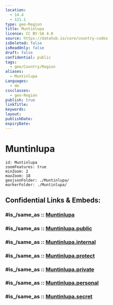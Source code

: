 ```yaml
---
location:
  - 14.4
  - 121.1
type: geo-Region
title: Muntinlupa
license: CC BY-SA 4.0
source: https://datahub.io/core/country-codes
isDeleted: false
isReadOnly: false
draft: false
confidential: public
tags:
  - geo/Country/Region
aliases:
  - Muntinlupa
Languages:
  - de
cssclasses:
  - geo-Region
publish: true
linkTitle:
keywords:
layout:
publishDate:
expiryDate:
---
```


# Muntinlupa

```leaflet
id: Muntinlupa
zoomFeatures: true 
minZoom: 2 
maxZoom: 18
geojsonFolder: ./Muntinlupa/
markerFolder: ./Muntinlupa/
```


## Confidential Links & Embeds: 

### #is_/same_as :: [Muntinlupa](/_Standards/Earth/Continent/Asia/Asia~South~East/Malay_Archipelago/Philippines/Regions~Philippines/Muntinlupa.md) 

### #is_/same_as :: [Muntinlupa.public](/_public/Earth/Continent/Asia/Asia~South~East/Malay_Archipelago/Philippines/Regions~Philippines/Muntinlupa.public.md) 

### #is_/same_as :: [Muntinlupa.internal](/_internal/Earth/Continent/Asia/Asia~South~East/Malay_Archipelago/Philippines/Regions~Philippines/Muntinlupa.internal.md) 

### #is_/same_as :: [Muntinlupa.protect](/_protect/Earth/Continent/Asia/Asia~South~East/Malay_Archipelago/Philippines/Regions~Philippines/Muntinlupa.protect.md) 

### #is_/same_as :: [Muntinlupa.private](/_private/Earth/Continent/Asia/Asia~South~East/Malay_Archipelago/Philippines/Regions~Philippines/Muntinlupa.private.md) 

### #is_/same_as :: [Muntinlupa.personal](/_personal/Earth/Continent/Asia/Asia~South~East/Malay_Archipelago/Philippines/Regions~Philippines/Muntinlupa.personal.md) 

### #is_/same_as :: [Muntinlupa.secret](/_secret/Earth/Continent/Asia/Asia~South~East/Malay_Archipelago/Philippines/Regions~Philippines/Muntinlupa.secret.md)

